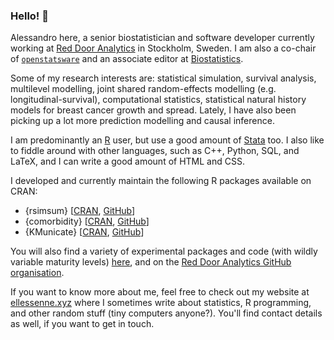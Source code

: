 ### Hello! 👋

Alessandro here, a senior biostatistician and software developer currently working at [Red Door Analytics](https://reddooranalytics.se) in Stockholm, Sweden.
I am also a co-chair of [`openstatsware`](https://www.openstatsware.org/) and an associate editor at [Biostatistics](https://academic.oup.com/biostatistics).

Some of my research interests are: statistical simulation, survival analysis, multilevel modelling, joint shared random-effects modelling (e.g. longitudinal-survival), computational statistics, statistical natural history models for breast cancer growth and spread.
Lately, I have also been picking up a lot more prediction modelling and causal inference.

I am predominantly an [R](https://www.r-project.org/) user, but use a good amount of [Stata](https://www.stata.com/) too.
I also like to fiddle around with other languages, such as C++, Python, SQL, and LaTeX, and I can write a good amount of HTML and CSS.

I developed and currently maintain the following R packages available on CRAN:

* {rsimsum} [[CRAN](https://CRAN.R-project.org/package=rsimsum), [GitHub](https://github.com/ellessenne/rsimsum)]
* {comorbidity} [[CRAN](https://CRAN.R-project.org/package=comorbidity), [GitHub](https://github.com/ellessenne/comorbidity)]
* {KMunicate} [[CRAN](https://CRAN.R-project.org/package=KMunicate), [GitHub](https://github.com/ellessenne/KMunicate-package)]

You will also find a variety of experimental packages and code (with wildly variable maturity levels) [here](https://github.com/ellessenne?tab=repositories), and on the [Red Door Analytics GitHub organisation](https://github.com/RedDoorAnalytics).

If you want to know more about me, feel free to check out my website at [ellessenne.xyz](https://www.ellessenne.xyz) where I sometimes write about statistics, R programming, and other random stuff (tiny computers anyone?).
You'll find contact details as well, if you want to get in touch.
